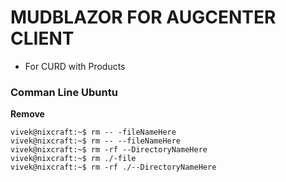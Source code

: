 # MUDBLAZOR FOR AUGCENTER CLIENT

- For CURD with Products

<h3>Comman Line Ubuntu</h3>

**Remove**
````
vivek@nixcraft:~$ rm -- -fileNameHere
vivek@nixcraft:~$ rm -- --fileNameHere
vivek@nixcraft:~$ rm -rf --DirectoryNameHere
vivek@nixcraft:~$ rm ./-file
vivek@nixcraft:~$ rm -rf ./--DirectoryNameHere
````